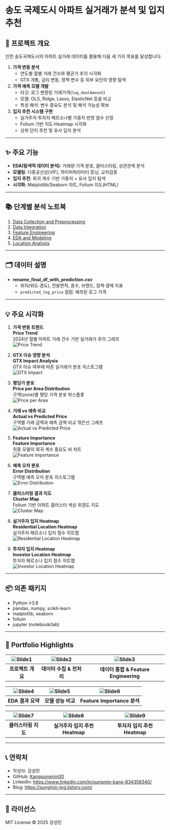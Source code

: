 # 송도 국제도시 아파트 실거래가 분석 및 입지 추천

## 📌 프로젝트 개요  
인천 송도국제도시의 아파트 실거래 데이터를 활용해 다음 세 가지 목표를 달성합니다:  
1. **가격 변동 분석**  
   - 연도별·월별 거래 건수와 평균가 추이 시각화  
   - GTX 개통, 금리 변동, 정책 변수 등 외부 요인의 영향 탐색  
2. **가격 예측 모델 개발**  
   - 타깃: 로그 변환된 거래가격(`log_dealAmount`)  
   - 모델: OLS, Ridge, Lasso, ElasticNet 등을 비교  
   - 특성 해석: 변수 중요도 분석 및 해석 가능성 확보  
3. **입지 추천 시스템 구현**  
   - 실거주자·투자자 페르소나별 가중치 반영 점수 산정  
   - Folium 기반 지도·Heatmap 시각화  
   - 상위 단지 추천 및 유사 입지 분석  

---

## ✨ 주요 기능  
- **EDA(탐색적 데이터 분석)**: 거래량·가격 분포, 클러스터링, 상관관계 분석  
- **모델링**: 다중공선성(VIF), 하이퍼파라미터 튜닝, 교차검증  
- **입지 추천**: 회귀 계수 기반 가중치 + 유사 입지 탐색  
- **시각화**: Matplotlib/Seaborn 차트, Folium 지도(HTML)  

---

## 📚 단계별 분석 노트북

1. [Data Collection and Preprocessing](1.%20Data%20Collection%20and%20Preprocessing.ipynb)  
2. [Data Integration](2.%20Data%20Integration.ipynb)  
3. [Feature Engineering](3.%20Feature%20Engineering.ipynb)  
4. [EDA and Modeling](4.%20EDA%20and%20Modeling.ipynb)  
5. [Location Analysis](5.%20Location%20Analysis.ipynb)  

---

## 🗂️ 데이터 설명  
- **rename_final_df_with_prediction.csv**  
  - 위치(위도·경도), 전용면적, 층수, 브랜드, 정책·경제 지표  
  - `predicted_log_price` 컬럼: 예측된 로그 가격
 
---

## 💡 주요 시각화

1. **가격 변동 트렌드**  
   **Price Trend**  
   2024년 월별 아파트 거래 건수 기반 실거래가 추이 그래프  
   ![Price Trend](results/price_trend.png)

2. **GTX 이슈 영향 분석**  
   **GTX Impact Analysis**  
   GTX 이슈 여부에 따른 실거래가 분포 히스토그램  
   ![GTX Impact](results/gtx_impact.png)

3. **평당가 분포**  
   **Price per Area Distribution**  
   구역(zone)별 평당 가격 분포 박스플롯  
   ![Price per Area](results/price_per_area.png)

4. **거래 vs 예측 비교**  
   **Actual vs Predicted Price**  
   구역별 거래 금액과 예측 금액 비교 꺾은선 그래프  
   ![Actual vs Predicted Price](results/actual_vs_predicted.png)

5. **Feature Importance**  
   **Feature Importance**  
   최종 모델의 회귀 계수 중요도 바 차트  
   ![Feature Importance](results/feature_importance.png)

6. **예측 오차 분포**  
   **Error Distribution**  
   구역별 예측 오차 분포 히스토그램  
   ![Error Distribution](results/error_distribution.png)

7. **클러스터링 결과 지도**  
   **Cluster Map**  
   Folium 기반 아파트 클러스터 색상 위경도 지도  
   ![Cluster Map](results/cluster_map.png)

8. **실거주자 입지 Heatmap**  
   **Residential Location Heatmap**  
   실거주자 페르소나 입지 점수 히트맵  
   ![Residential Location Heatmap](results/residential_heatmap.png)

9. **투자자 입지 Heatmap**  
   **Investor Location Heatmap**  
   투자자 페르소나 입지 점수 히트맵  
   ![Investor Location Heatmap](results/investor_heatmap.png)

---

## 📦 의존 패키지  
- Python ≥3.8  
- pandas, numpy, scikit-learn  
- matplotlib, seaborn  
- folium  
- jupyter (notebook/lab)  

---
## 🎨 Portfolio Highlights

| ![Slide1](results/portfolio/슬라이드1.PNG) | ![Slide2](results/portfolio/슬라이드2.PNG) | ![Slide3](results/portfolio/슬라이드3.PNG) |
|:-----------------------------------------:|:-----------------------------------------:|:-----------------------------------------:|
| **프로젝트 개요**                        | **데이터 수집 & 전처리**                | **데이터 통합 & Feature Engineering**   |

| ![Slide4](results/portfolio/슬라이드4.PNG) | ![Slide5](results/portfolio/슬라이드5.PNG) | ![Slide6](results/portfolio/슬라이드6.PNG) |
|:-----------------------------------------:|:-----------------------------------------:|:-----------------------------------------:|
| **EDA 결과 요약**                        | **모델 성능 비교**                      | **Feature Importance 분석**             |

| ![Slide7](results/portfolio/슬라이드7.PNG) | ![Slide8](results/portfolio/슬라이드8.PNG) | ![Slide9](results/portfolio/슬라이드9.PNG) |
|:-----------------------------------------:|:-----------------------------------------:|:-----------------------------------------:|
| **클러스터링 지도**                      | **실거주자 입지 추천 Heatmap**          | **투자자 입지 추천 Heatmap**            |

---
## 📞 연락처  
- 작성자: 강성민  
- GitHub: [Kangsungmin00](https://github.com/Kangsungmin00)  
- LinkedIn: https://www.linkedin.com/in/sungmin-kang-834356340/
- Blog: https://sungmin-log.tistory.com/  
---

## 📄 라이선스  
MIT License © 2025 강성민  
